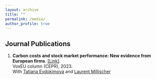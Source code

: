 ```yaml
---
layout: archive
title: ""
permalink: /media/
author_profile: true
---
```

## Journal Publications

1. **Carbon costs and stock market performance: New evidence from European firms**. [[Link]](https://cepr.org/voxeu/columns/carbon-costs-and-stock-market-performance-new-evidence-european-firms). <br />
VoxEU column (CEPR), 2023. <br />
With [Tatiana Evdokimova](https://twitter.com/Tatiana_Evd?s=20) and [Laurent Millischer](https://www.jvi.org/about/staff-list/staff-detailview.html?perid=39&no_cache=1)


